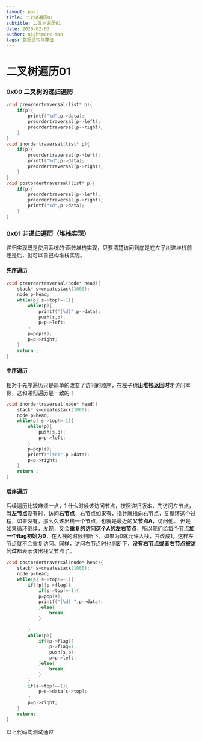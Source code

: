 ```yaml
---
layout: post
title: 二叉树遍历01
subtitle: 二叉树遍历01
date: 2020-02-03
author: nightmare-man
tags: 数据结构与算法
---
```

# 		二叉树遍历01

### 0x00 二叉树的递归遍历

```c
void preordertraversal(list* p){
	if(p){
		printf("%d",p->data);
		preordertraversal(p->left);
		preordertraversal(p->right);
	}
}
void inordertraversal(list* p){
	if(p){
		preordertraversal(p->left);
		printf("%d",p->data);
		preordertraversal(p->right);
	}
}
void postordertraversal(list* p){
	if(p){
		preordertraversal(p->left);
		preordertraversal(p->right);
		printf("%d",p->data);
	}
}
```

### 0x01 非递归遍历（堆栈实现）

递归实现既是使用系统的·函数堆栈实现，只要清楚访问到底是在左子树进堆栈前还是后，就可以自己构堆栈实现。

#### 先序遍历

```c
void preordertraversal(node* head){
	stack* s=createstack(1000);
	node p=head;
	while(p||s->top!=-1){
		while(p){
			printf("(%d)",p->data);
			push(s,p);
			p=p->left;
		}
		p=pop(s);
		p=p->right;
	}
	return ;
}
```

#### 中序遍历

相对于先序遍历只是简单的改变了访问的顺序，在左子树**出堆栈返回时**才访问本身，这和递归遍历是一致的！

```c
void inordertraversal(node* head){
	stack* s=createstack(1000);
	node p=head;
	while(p||s->top!=-1){
		while(p){
			push(s,p);
			p=p->left;
		}
		p=pop(s);
		printf("(%d)",p->data);
		p=p->right;
	}
	return ;
}
```

#### 后序遍历

后续遍历比较麻烦一点，1 什么时候该访问节点，按照递归版本，先访问左节点，当**左节点**没有时，访问**右节点**，右节点如果有，指针就指向右节点，又循环这个过程，如果没有，那么久该出栈一个节点，也就是最近的**父节点A**，访问他。 但是如果循环继续，发现，又会**重复的访问这个A的左右节点**，所以我们给每个节点**加一个flag初始为0**，在入栈的时候判断下，如果为0就允许入栈，并改成1，这样左节点就不会重复访问。同样，访问右节点时也判断下，**没有右节点或者右节点被访问过**都表示该出栈父节点了。

```c
void postordertraversal(node* head){
	stack* s=createstack(1000);
	node p=head;
	while(p||s->top!=-1){
		if(!p||p->flag){
			if(s->top!=-1){
			p=pop(s);
			printf("(%d) ",p->data);	
			}else{
				break;
			}
			
		}
		while(p){
			if(!p->flag){
				p->flag=1;
				push(s,p);
				p=p->left;
			}else{
				break;
			}	
		}
		if(s->top!=-1){
			p=s->data[s->top];
		}	
		p=p->right;
	}
	return;
} 
```

以上代码均测试通过

